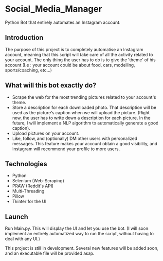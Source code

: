 # Social_Media_Manager
Python Bot that entirely automates an Instagram account.

## Introduction
The purpose of this project is to completely automatise an Instagram account, meaning that this script will take care of all the activity related to your account. 
The only thing the user has to do is to give the 'theme' of his account (I.e : your account could be about food, cars, modelling, sports/coaching, etc...)

## What will this bot exactly do?
  * Scrape the web for the most trending pictures related to your account's theme.
  * Store a description for each downloaded photo. That description will be used as the picture's caption when we will upload the picture. (Right now, the user has to write down a description for each picture. In the future, I will implement a NLP algorithm to automatically generate a good caption).
  * Upload pictures on your account.
  * Like, follow, and (optionally) DM other users with personalized messages. This feature makes your account obtain a good visibility, and Instagram will recommend your profile to more users.
  
## Technologies
  * Python
  * Selenium (Web-Scraping)
  * PRAW (Reddit's API)
  * Multi-Threading
  * Pillow 
  * Tkinter for the UI

## Launch
  Run Main.py. This will display the UI and let you use the bot. (I will soon implement an entirely automatized way to run the script, without having to deal with any UI.)
 
 This project is still in development. Several new features will be added soon, and an executable file will be provided asap.
